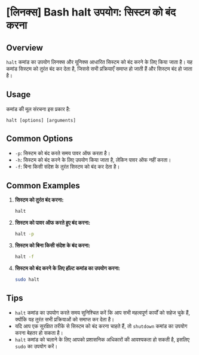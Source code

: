 # [लिनक्स] Bash halt उपयोग: सिस्टम को बंद करना

## Overview
`halt` कमांड का उपयोग लिनक्स और यूनिक्स आधारित सिस्टम को बंद करने के लिए किया जाता है। यह कमांड सिस्टम को तुरंत बंद कर देता है, जिससे सभी प्रक्रियाएँ समाप्त हो जाती हैं और सिस्टम बंद हो जाता है।

## Usage
कमांड की मूल संरचना इस प्रकार है:
```
halt [options] [arguments]
```

## Common Options
- `-p`: सिस्टम को बंद करते समय पावर ऑफ करता है।
- `-h`: सिस्टम को बंद करने के लिए उपयोग किया जाता है, लेकिन पावर ऑफ नहीं करता।
- `-f`: बिना किसी संदेश के तुरंत सिस्टम को बंद कर देता है।

## Common Examples
1. **सिस्टम को तुरंत बंद करना:**
   ```bash
   halt
   ```

2. **सिस्टम को पावर ऑफ करते हुए बंद करना:**
   ```bash
   halt -p
   ```

3. **सिस्टम को बिना किसी संदेश के बंद करना:**
   ```bash
   halt -f
   ```

4. **सिस्टम को बंद करने के लिए हॉल्ट कमांड का उपयोग करना:**
   ```bash
   sudo halt
   ```

## Tips
- `halt` कमांड का उपयोग करते समय सुनिश्चित करें कि आप सभी महत्वपूर्ण कार्यों को सहेज चुके हैं, क्योंकि यह तुरंत सभी प्रक्रियाओं को समाप्त कर देता है।
- यदि आप एक सुरक्षित तरीके से सिस्टम को बंद करना चाहते हैं, तो `shutdown` कमांड का उपयोग करना बेहतर हो सकता है।
- `halt` कमांड को चलाने के लिए आपको प्रशासनिक अधिकारों की आवश्यकता हो सकती है, इसलिए `sudo` का उपयोग करें।